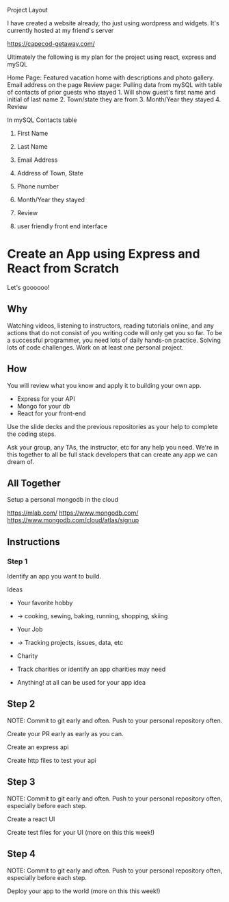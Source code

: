 Project Layout

I have created a website already, tho just using wordpress and widgets. It's currently hosted at my friend's server

https://capecod-getaway.com/

Ultimately the following is my plan for the project using react, express and mySQL

Home Page: Featured vacation home with descriptions and photo gallery.  Email address on the page
Review page: Pulling data from mySQL with table of contacts of prior guests who stayed
    1. Will show guest's first name and initial of last name
    2. Town/state they are from
    3. Month/Year they stayed
    4. Review

In mySQL
Contacts table
1. First Name
2. Last Name
3. Email Address
4. Address of Town, State
5. Phone number
6. Month/Year they stayed
6. Review




1. user friendly front end interface

# Create an App using Express and React from Scratch

Let's goooooo!

## Why

Watching videos, listening to instructors, reading tutorials online, and any actions that do not consist of you writing code will only get you so far. To be a successful programmer, you need lots of daily hands-on practice. Solving lots of code challenges.  Work on at least one personal project.

## How

You will review what you know and apply it to building your own app.

- Express for your API
- Mongo for your db
- React for your front-end

Use the slide decks and the previous repositories as your help to complete the coding steps.

Ask your group, any TAs, the instructor, etc for any help you need. We're in this together to all be full stack developers that can create any app we can dream of.

## All Together

Setup a personal mongodb in the cloud

<https://mlab.com/>
<https://www.mongodb.com/>
<https://www.mongodb.com/cloud/atlas/signup>


## Instructions

### Step 1

Identify an app you want to build.

Ideas

- Your favorite hobby
- -> cooking, sewing, baking, running, shopping, skiing

- Your Job
- -> Tracking projects, issues, data, etc

- Charity
- Track charities or identify an app charities may need

- Anything! at all can be used for your app idea

## Step 2

NOTE: Commit to git early and often. Push to your personal repository often.

Create your PR early as early as you can.

Create an express api

Create http files to test your api

## Step 3

NOTE: Commit to git early and often. Push to your personal repository often, especially before each step.

Create a react UI

Create test files for your UI (more on this this week!)

## Step 4

NOTE: Commit to git early and often. Push to your personal repository often, especially before each step.

Deploy your app to the world (more on this this week!)

